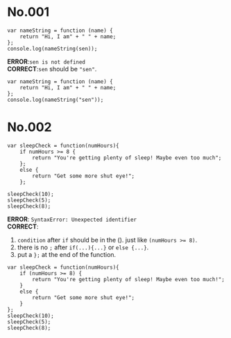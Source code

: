 # No.001
```
var nameString = function (name) {
	return "Hi, I am" + " " + name;
};
console.log(nameString(sen));
```
**ERROR**:`sen is not defined`  
**CORRECT**:`sen` should be `"sen"`.
```
var nameString = function (name) {
	return "Hi, I am" + " " + name;
};
console.log(nameString("sen"));
```

# No.002
```
var sleepCheck = function(numHours){
    if numHours >= 8 {
        return "You're getting plenty of sleep! Maybe even too much";
    };
    else {
        return "Get some more shut eye!";
    };

sleepCheck(10);
sleepCheck(5);
sleepCheck(8);
```
**ERROR**: `SyntaxError: Unexpected identifier`  
**CORRECT**:  
1. `condition` after `if` should be in the (). just like `(numHours >= 8)`.  
2. there is no `;` after `if(...){...}` or `else {...}`.  
3. put a `};` at the end of the function.  
```
var sleepCheck = function(numHours){
    if (numHours >= 8) {
        return "You're getting plenty of sleep! Maybe even too much!";
    }
    else {
        return "Get some more shut eye!";
    }
};   
sleepCheck(10);
sleepCheck(5);
sleepCheck(8);
```   
